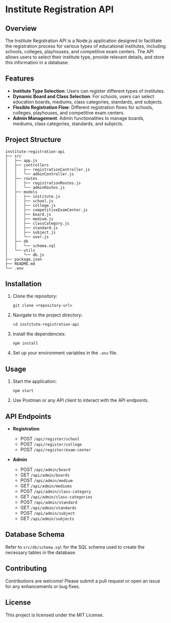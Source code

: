 # Institute Registration API

## Overview
The Institute Registration API is a Node.js application designed to facilitate the registration process for various types of educational institutes, including schools, colleges, playhouses, and competitive exam centers. The API allows users to select their institute type, provide relevant details, and store this information in a database.

## Features
- **Institute Type Selection**: Users can register different types of institutes.
- **Dynamic Board and Class Selection**: For schools, users can select education boards, mediums, class categories, standards, and subjects.
- **Flexible Registration Flow**: Different registration flows for schools, colleges, playhouses, and competitive exam centers.
- **Admin Management**: Admin functionalities to manage boards, mediums, class categories, standards, and subjects.

## Project Structure
```
institute-registration-api
├── src
│   ├── app.js
│   ├── controllers
│   │   ├── registrationController.js
│   │   └── adminController.js
│   ├── routes
│   │   ├── registrationRoutes.js
│   │   └── adminRoutes.js
│   ├── models
│   │   ├── institute.js
│   │   ├── school.js
│   │   ├── college.js
│   │   ├── competitiveExamCenter.js
│   │   ├── board.js
│   │   ├── medium.js
│   │   ├── classCategory.js
│   │   ├── standard.js
│   │   ├── subject.js
│   │   └── user.js
│   ├── db
│   │   └── schema.sql
│   └── utils
│       └── db.js
├── package.json
├── README.md
└── .env
```

## Installation
1. Clone the repository:
   ```
   git clone <repository-url>
   ```
2. Navigate to the project directory:
   ```
   cd institute-registration-api
   ```
3. Install the dependencies:
   ```
   npm install
   ```
4. Set up your environment variables in the `.env` file.

## Usage
1. Start the application:
   ```
   npm start
   ```
2. Use Postman or any API client to interact with the API endpoints.

## API Endpoints
- **Registration**
  - POST `/api/register/school`
  - POST `/api/register/college`
  - POST `/api/register/exam-center`

- **Admin**
  - POST `/api/admin/board`
  - GET `/api/admin/boards`
  - POST `/api/admin/medium`
  - GET `/api/admin/mediums`
  - POST `/api/admin/class-category`
  - GET `/api/admin/class-categories`
  - POST `/api/admin/standard`
  - GET `/api/admin/standards`
  - POST `/api/admin/subject`
  - GET `/api/admin/subjects`

## Database Schema
Refer to `src/db/schema.sql` for the SQL schema used to create the necessary tables in the database.

## Contributing
Contributions are welcome! Please submit a pull request or open an issue for any enhancements or bug fixes.

## License
This project is licensed under the MIT License.